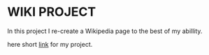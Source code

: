# WIKI PROJECT

In this project I re-create a Wikipedia page to the best of my abillity.

here short [link](https://htmlpreview.github.io/?https://github.com/Yitzhak851/Cyber4s-projects/blob/main/1-%20wiki%20page/index.html) for my project. 

